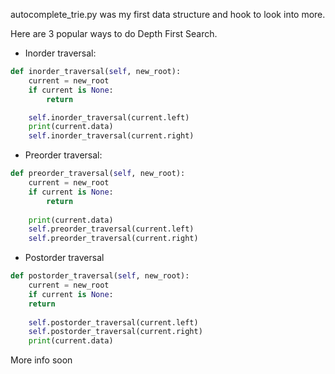 autocomplete_trie.py was my first data structure and hook to look into more.

Here are 3 popular ways to do Depth First Search.
 * Inorder traversal:
```py
def inorder_traversal(self, new_root):
    current = new_root
    if current is None:
        return

    self.inorder_traversal(current.left)
    print(current.data)
    self.inorder_traversal(current.right)
```

 * Preorder traversal:
```py
def preorder_traversal(self, new_root):
    current = new_root
    if current is None:
        return 
    
    print(current.data)
    self.preorder_traversal(current.left)
    self.preorder_traversal(current.right)
```

 * Postorder traversal
```py
def postorder_traversal(self, new_root):
    current = new_root
    if current is None:
	return
    
    self.postorder_traversal(current.left)
    self.postorder_traversal(current.right)
    print(current.data)
```

More info soon
